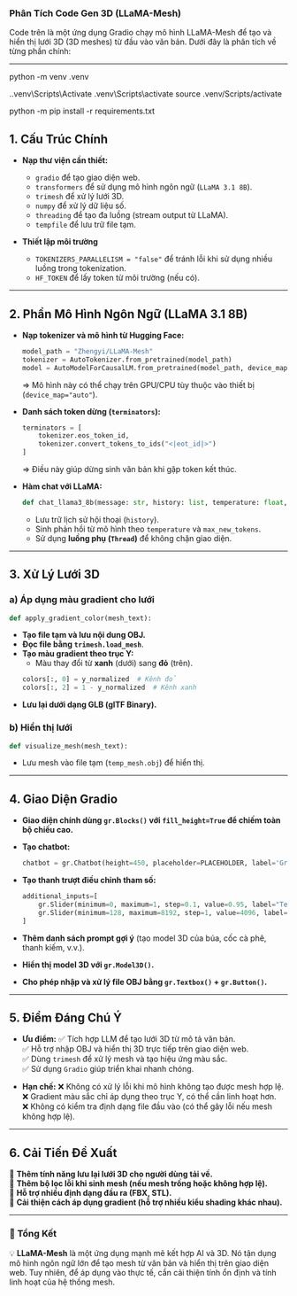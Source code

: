 ### **Phân Tích Code Gen 3D (LLaMA-Mesh)**

Code trên là một ứng dụng Gradio chạy mô hình LLaMA-Mesh để tạo và hiển thị lưới 3D (3D meshes) từ đầu vào văn bản. Dưới đây là phân tích về từng phần chính:

---
python -m venv .venv

.\.venv\Scripts\Activate
.venv\Scripts\activate
source .venv/Scripts/activate

python -m pip install -r requirements.txt

## **1. Cấu Trúc Chính**
- **Nạp thư viện cần thiết:** 
  - `gradio` để tạo giao diện web.
  - `transformers` để sử dụng mô hình ngôn ngữ (`LLaMA 3.1 8B`).
  - `trimesh` để xử lý lưới 3D.
  - `numpy` để xử lý dữ liệu số.
  - `threading` để tạo đa luồng (stream output từ LLaMA).
  - `tempfile` để lưu trữ file tạm.

- **Thiết lập môi trường**
  - `TOKENIZERS_PARALLELISM = "false"` để tránh lỗi khi sử dụng nhiều luồng trong tokenization.
  - `HF_TOKEN` để lấy token từ môi trường (nếu có).

---

## **2. Phần Mô Hình Ngôn Ngữ (LLaMA 3.1 8B)**
- **Nạp tokenizer và mô hình từ Hugging Face:**  
  ```python
  model_path = "Zhengyi/LLaMA-Mesh"
  tokenizer = AutoTokenizer.from_pretrained(model_path)
  model = AutoModelForCausalLM.from_pretrained(model_path, device_map="auto")
  ```
  => Mô hình này có thể chạy trên GPU/CPU tùy thuộc vào thiết bị (`device_map="auto"`).

- **Danh sách token dừng (`terminators`):**  
  ```python
  terminators = [
      tokenizer.eos_token_id,
      tokenizer.convert_tokens_to_ids("<|eot_id|>")
  ]
  ```
  => Điều này giúp dừng sinh văn bản khi gặp token kết thúc.

- **Hàm chat với LLaMA:**  
  ```python
  def chat_llama3_8b(message: str, history: list, temperature: float, max_new_tokens: int) -> str:
  ```
  - Lưu trữ lịch sử hội thoại (`history`).
  - Sinh phản hồi từ mô hình theo `temperature` và `max_new_tokens`.
  - Sử dụng **luồng phụ (`Thread`)** để không chặn giao diện.

---

## **3. Xử Lý Lưới 3D**
### **a) Áp dụng màu gradient cho lưới**
```python
def apply_gradient_color(mesh_text):
```
- **Tạo file tạm và lưu nội dung OBJ.**
- **Đọc file bằng `trimesh.load_mesh`**.
- **Tạo màu gradient theo trục Y:** 
  - Màu thay đổi từ **xanh** (dưới) sang **đỏ** (trên).
  ```python
  colors[:, 0] = y_normalized  # Kênh đỏ
  colors[:, 2] = 1 - y_normalized  # Kênh xanh
  ```
- **Lưu lại dưới dạng GLB (glTF Binary).**

### **b) Hiển thị lưới**
```python
def visualize_mesh(mesh_text):
```
- Lưu mesh vào file tạm (`temp_mesh.obj`) để hiển thị.

---

## **4. Giao Diện Gradio**
- **Giao diện chính dùng `gr.Blocks()` với `fill_height=True` để chiếm toàn bộ chiều cao.**
- **Tạo chatbot:** 
  ```python
  chatbot = gr.Chatbot(height=450, placeholder=PLACEHOLDER, label='Gradio ChatInterface')
  ```
- **Tạo thanh trượt điều chỉnh tham số:**
  ```python
  additional_inputs=[
      gr.Slider(minimum=0, maximum=1, step=0.1, value=0.95, label="Temperature"),
      gr.Slider(minimum=128, maximum=8192, step=1, value=4096, label="Max new tokens"),
  ]
  ```
- **Thêm danh sách prompt gợi ý** (tạo model 3D của búa, cốc cà phê, thanh kiếm, v.v.).

- **Hiển thị model 3D với `gr.Model3D()`.**
- **Cho phép nhập và xử lý file OBJ bằng `gr.Textbox()` + `gr.Button()`.**

---

## **5. Điểm Đáng Chú Ý**
- **Ưu điểm:**
  ✅ Tích hợp LLM để tạo lưới 3D từ mô tả văn bản.  
  ✅ Hỗ trợ nhập OBJ và hiển thị 3D trực tiếp trên giao diện web.  
  ✅ Dùng `trimesh` để xử lý mesh và tạo hiệu ứng màu sắc.  
  ✅ Sử dụng `Gradio` giúp triển khai nhanh chóng.  

- **Hạn chế:**
  ❌ Không có xử lý lỗi khi mô hình không tạo được mesh hợp lệ.  
  ❌ Gradient màu sắc chỉ áp dụng theo trục Y, có thể cần linh hoạt hơn.  
  ❌ Không có kiểm tra định dạng file đầu vào (có thể gây lỗi nếu mesh không hợp lệ).  

---

## **6. Cải Tiến Đề Xuất**
🔹 **Thêm tính năng lưu lại lưới 3D cho người dùng tải về.**  
🔹 **Thêm bộ lọc lỗi khi sinh mesh (nếu mesh trống hoặc không hợp lệ).**  
🔹 **Hỗ trợ nhiều định dạng đầu ra (FBX, STL).**  
🔹 **Cải thiện cách áp dụng gradient (hỗ trợ nhiều kiểu shading khác nhau).**  

---

### **📌 Tổng Kết**
💡 **LLaMA-Mesh** là một ứng dụng mạnh mẽ kết hợp AI và 3D. Nó tận dụng mô hình ngôn ngữ lớn để tạo mesh từ văn bản và hiển thị trên giao diện web. Tuy nhiên, để áp dụng vào thực tế, cần cải thiện tính ổn định và tính linh hoạt của hệ thống mesh.
